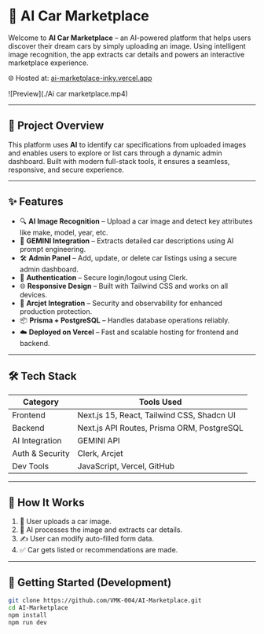 # 🚗 AI Car Marketplace

Welcome to **AI Car Marketplace** – an AI-powered platform that helps users discover their dream cars by simply uploading an image. Using intelligent image recognition, the app extracts car details and powers an interactive marketplace experience.

🌐 Hosted at: [ai-marketplace-inky.vercel.app](https://ai-marketplace-inky.vercel.app)

![Preview](./Ai car marketplace.mp4)

---

## 📌 Project Overview

This platform uses **AI** to identify car specifications from uploaded images and enables users to explore or list cars through a dynamic admin dashboard. Built with modern full-stack tools, it ensures a seamless, responsive, and secure experience.

---

## ✨ Features

- 🔍 **AI Image Recognition** – Upload a car image and detect key attributes like make, model, year, etc.
- 🧠 **GEMINI Integration** – Extracts detailed car descriptions using AI prompt engineering.
- 🛠️ **Admin Panel** – Add, update, or delete car listings using a secure admin dashboard.
- 🔑 **Authentication** – Secure login/logout using Clerk.
- 🌐 **Responsive Design** – Built with Tailwind CSS and works on all devices.
- 🔐 **Arcjet Integration** – Security and observability for enhanced production protection.
- 📦 **Prisma + PostgreSQL** – Handles database operations reliably.
- ☁️ **Deployed on Vercel** – Fast and scalable hosting for frontend and backend.

---

## 🛠️ Tech Stack

| Category        | Tools Used                                 |
| --------------- | ------------------------------------------ |
| Frontend        | Next.js 15, React, Tailwind CSS, Shadcn UI |
| Backend         | Next.js API Routes, Prisma ORM, PostgreSQL |
| AI Integration  | GEMINI API                                 |
| Auth & Security | Clerk, Arcjet                              |
| Dev Tools       | JavaScript, Vercel, GitHub                 |

---

## 🧠 How It Works

1. 📸 User uploads a car image.
2. 🤖 AI processes the image and extracts car details.
3. ✍️ User can modify auto-filled form data.
4. ✅ Car gets listed or recommendations are made.

---

## 🚀 Getting Started (Development)

```bash
git clone https://github.com/VMK-004/AI-Marketplace.git
cd AI-Marketplace
npm install
npm run dev
```
